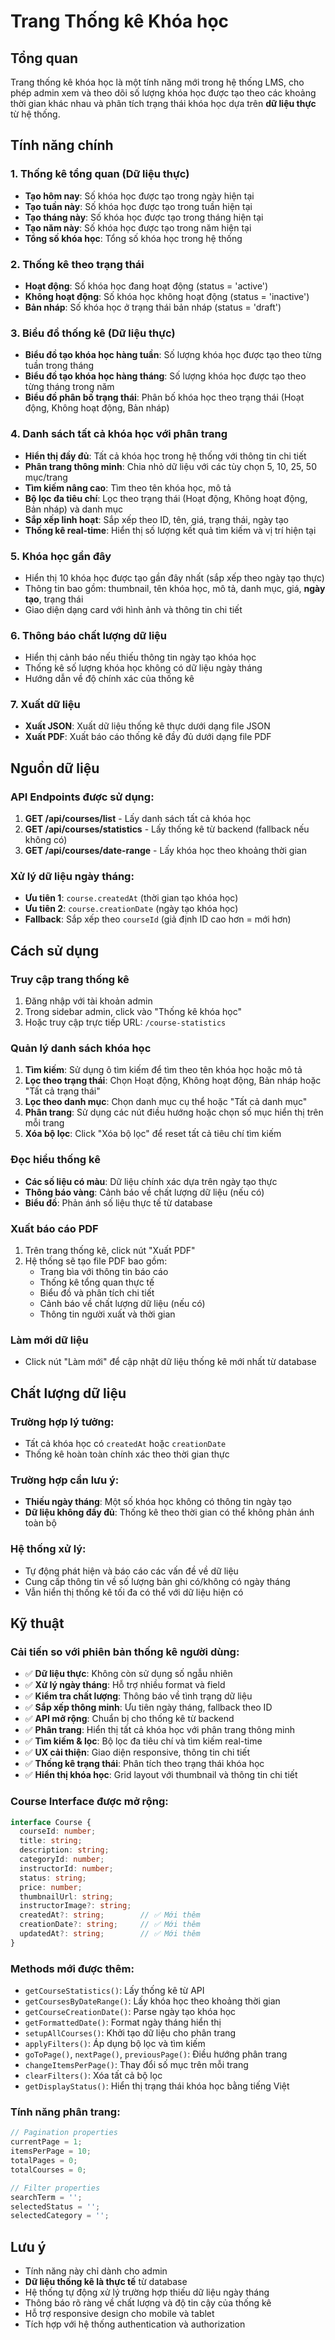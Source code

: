 # Trang Thống kê Khóa học

## Tổng quan
Trang thống kê khóa học là một tính năng mới trong hệ thống LMS, cho phép admin xem và theo dõi số lượng khóa học được tạo theo các khoảng thời gian khác nhau và phân tích trạng thái khóa học dựa trên **dữ liệu thực** từ hệ thống.

## Tính năng chính

### 1. Thống kê tổng quan (Dữ liệu thực)
- **Tạo hôm nay**: Số khóa học được tạo trong ngày hiện tại
- **Tạo tuần này**: Số khóa học được tạo trong tuần hiện tại  
- **Tạo tháng này**: Số khóa học được tạo trong tháng hiện tại
- **Tạo năm này**: Số khóa học được tạo trong năm hiện tại
- **Tổng số khóa học**: Tổng số khóa học trong hệ thống

### 2. Thống kê theo trạng thái
- **Hoạt động**: Số khóa học đang hoạt động (status = 'active')
- **Không hoạt động**: Số khóa học không hoạt động (status = 'inactive')
- **Bản nháp**: Số khóa học ở trạng thái bản nháp (status = 'draft')

### 3. Biểu đồ thống kê (Dữ liệu thực)
- **Biểu đồ tạo khóa học hàng tuần**: Số lượng khóa học được tạo theo từng tuần trong tháng
- **Biểu đồ tạo khóa học hàng tháng**: Số lượng khóa học được tạo theo từng tháng trong năm
- **Biểu đồ phân bố trạng thái**: Phân bố khóa học theo trạng thái (Hoạt động, Không hoạt động, Bản nháp)

### 4. Danh sách tất cả khóa học với phân trang
- **Hiển thị đầy đủ**: Tất cả khóa học trong hệ thống với thông tin chi tiết
- **Phân trang thông minh**: Chia nhỏ dữ liệu với các tùy chọn 5, 10, 25, 50 mục/trang
- **Tìm kiếm nâng cao**: Tìm theo tên khóa học, mô tả
- **Bộ lọc đa tiêu chí**: Lọc theo trạng thái (Hoạt động, Không hoạt động, Bản nháp) và danh mục
- **Sắp xếp linh hoạt**: Sắp xếp theo ID, tên, giá, trạng thái, ngày tạo
- **Thống kê real-time**: Hiển thị số lượng kết quả tìm kiếm và vị trí hiện tại

### 5. Khóa học gần đây
- Hiển thị 10 khóa học được tạo gần đây nhất (sắp xếp theo ngày tạo thực)
- Thông tin bao gồm: thumbnail, tên khóa học, mô tả, danh mục, giá, **ngày tạo**, trạng thái
- Giao diện dạng card với hình ảnh và thông tin chi tiết

### 6. Thông báo chất lượng dữ liệu
- Hiển thị cảnh báo nếu thiếu thông tin ngày tạo khóa học
- Thống kê số lượng khóa học không có dữ liệu ngày tháng
- Hướng dẫn về độ chính xác của thống kê

### 7. Xuất dữ liệu
- **Xuất JSON**: Xuất dữ liệu thống kê thực dưới dạng file JSON
- **Xuất PDF**: Xuất báo cáo thống kê đầy đủ dưới dạng file PDF

## Nguồn dữ liệu

### API Endpoints được sử dụng:
1. **GET /api/courses/list** - Lấy danh sách tất cả khóa học
2. **GET /api/courses/statistics** - Lấy thống kê từ backend (fallback nếu không có)
3. **GET /api/courses/date-range** - Lấy khóa học theo khoảng thời gian

### Xử lý dữ liệu ngày tháng:
- **Ưu tiên 1**: `course.createdAt` (thời gian tạo khóa học)
- **Ưu tiên 2**: `course.creationDate` (ngày tạo khóa học)
- **Fallback**: Sắp xếp theo `courseId` (giả định ID cao hơn = mới hơn)

## Cách sử dụng

### Truy cập trang thống kê
1. Đăng nhập với tài khoản admin
2. Trong sidebar admin, click vào "Thống kê khóa học"
3. Hoặc truy cập trực tiếp URL: `/course-statistics`

### Quản lý danh sách khóa học
1. **Tìm kiếm**: Sử dụng ô tìm kiếm để tìm theo tên khóa học hoặc mô tả
2. **Lọc theo trạng thái**: Chọn Hoạt động, Không hoạt động, Bản nháp hoặc "Tất cả trạng thái"
3. **Lọc theo danh mục**: Chọn danh mục cụ thể hoặc "Tất cả danh mục"
4. **Phân trang**: Sử dụng các nút điều hướng hoặc chọn số mục hiển thị trên mỗi trang
5. **Xóa bộ lọc**: Click "Xóa bộ lọc" để reset tất cả tiêu chí tìm kiếm

### Đọc hiểu thống kê
- **Các số liệu có màu**: Dữ liệu chính xác dựa trên ngày tạo thực
- **Thông báo vàng**: Cảnh báo về chất lượng dữ liệu (nếu có)
- **Biểu đồ**: Phản ánh số liệu thực tế từ database

### Xuất báo cáo PDF
1. Trên trang thống kê, click nút "Xuất PDF"
2. Hệ thống sẽ tạo file PDF bao gồm:
   - Trang bìa với thông tin báo cáo
   - Thống kê tổng quan thực tế
   - Biểu đồ và phân tích chi tiết
   - Cảnh báo về chất lượng dữ liệu (nếu có)
   - Thông tin người xuất và thời gian

### Làm mới dữ liệu
- Click nút "Làm mới" để cập nhật dữ liệu thống kê mới nhất từ database

## Chất lượng dữ liệu

### Trường hợp lý tưởng:
- Tất cả khóa học có `createdAt` hoặc `creationDate`
- Thống kê hoàn toàn chính xác theo thời gian thực

### Trường hợp cần lưu ý:
- **Thiếu ngày tháng**: Một số khóa học không có thông tin ngày tạo
- **Dữ liệu không đầy đủ**: Thống kê theo thời gian có thể không phản ánh toàn bộ

### Hệ thống xử lý:
- Tự động phát hiện và báo cáo các vấn đề về dữ liệu
- Cung cấp thông tin về số lượng bản ghi có/không có ngày tháng
- Vẫn hiển thị thống kê tối đa có thể với dữ liệu hiện có

## Kỹ thuật

### Cải tiến so với phiên bản thống kê người dùng:
- ✅ **Dữ liệu thực**: Không còn sử dụng số ngẫu nhiên
- ✅ **Xử lý ngày tháng**: Hỗ trợ nhiều format và field
- ✅ **Kiểm tra chất lượng**: Thông báo về tình trạng dữ liệu
- ✅ **Sắp xếp thông minh**: Ưu tiên ngày tháng, fallback theo ID
- ✅ **API mở rộng**: Chuẩn bị cho thống kê từ backend
- ✅ **Phân trang**: Hiển thị tất cả khóa học với phân trang thông minh
- ✅ **Tìm kiếm & lọc**: Bộ lọc đa tiêu chí và tìm kiếm real-time
- ✅ **UX cải thiện**: Giao diện responsive, thông tin chi tiết
- ✅ **Thống kê trạng thái**: Phân tích theo trạng thái khóa học
- ✅ **Hiển thị khóa học**: Grid layout với thumbnail và thông tin chi tiết

### Course Interface được mở rộng:
```typescript
interface Course {
  courseId: number;
  title: string;
  description: string;
  categoryId: number;
  instructorId: number;
  status: string;
  price: number;
  thumbnailUrl: string;
  instructorImage?: string;
  createdAt?: string;        // ✅ Mới thêm
  creationDate?: string;     // ✅ Mới thêm
  updatedAt?: string;        // ✅ Mới thêm
}
```

### Methods mới được thêm:
- `getCourseStatistics()`: Lấy thống kê từ API
- `getCoursesByDateRange()`: Lấy khóa học theo khoảng thời gian
- `getCourseCreationDate()`: Parse ngày tạo khóa học
- `getFormattedDate()`: Format ngày tháng hiển thị
- `setupAllCourses()`: Khởi tạo dữ liệu cho phân trang
- `applyFilters()`: Áp dụng bộ lọc và tìm kiếm
- `goToPage()`, `nextPage()`, `previousPage()`: Điều hướng phân trang
- `changeItemsPerPage()`: Thay đổi số mục trên mỗi trang
- `clearFilters()`: Xóa tất cả bộ lọc
- `getDisplayStatus()`: Hiển thị trạng thái khóa học bằng tiếng Việt

### Tính năng phân trang:
```typescript
// Pagination properties
currentPage = 1;
itemsPerPage = 10;
totalPages = 0;
totalCourses = 0;

// Filter properties  
searchTerm = '';
selectedStatus = '';
selectedCategory = '';
```

## Lưu ý
- Tính năng này chỉ dành cho admin
- **Dữ liệu thống kê là thực tế** từ database
- Hệ thống tự động xử lý trường hợp thiếu dữ liệu ngày tháng
- Thông báo rõ ràng về chất lượng và độ tin cậy của thống kê
- Hỗ trợ responsive design cho mobile và tablet
- Tích hợp với hệ thống authentication và authorization
